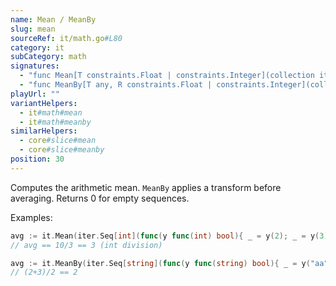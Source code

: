 ```yaml
---
name: Mean / MeanBy
slug: mean
sourceRef: it/math.go#L80
category: it
subCategory: math
signatures:
  - "func Mean[T constraints.Float | constraints.Integer](collection iter.Seq[T]) T"
  - "func MeanBy[T any, R constraints.Float | constraints.Integer](collection iter.Seq[T], iteratee func(item T) R) R"
playUrl: ""
variantHelpers:
  - it#math#mean
  - it#math#meanby
similarHelpers:
  - core#slice#mean
  - core#slice#meanby
position: 30
---
```


Computes the arithmetic mean. `MeanBy` applies a transform before averaging. Returns 0 for empty sequences.

Examples:

```go
avg := it.Mean(iter.Seq[int](func(y func(int) bool){ _ = y(2); _ = y(3); _ = y(5) }))
// avg == 10/3 == 3 (int division)
```

```go
avg := it.MeanBy(iter.Seq[string](func(y func(string) bool){ _ = y("aa"); _ = y("bbb") }), func(s string) int { return len(s) })
// (2+3)/2 == 2
```


